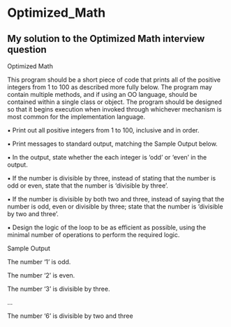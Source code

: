 # Optimized_Math
## My solution to the Optimized Math interview question

Optimized Math

This program should be a short piece of code that prints all of the positive integers from 1 to 100 as described more fully below. The program may contain multiple methods, and if using an OO language, should be contained within a single class or object. The program should be designed so that it begins execution when invoked through whichever mechanism is most common for the implementation language.

:black_small_square: Print out all positive integers from 1 to 100, inclusive and in order.

:black_small_square: Print messages to standard output, matching the Sample Output below.

:black_small_square: In the output, state whether the each integer is ‘odd’ or ‘even’ in the output.

:black_small_square: If the number is divisible by three, instead of stating that the number is odd or even, state that the number is ‘divisible by three’.

:black_small_square: If the number is divisible by both two and three, instead of saying that the number is odd, even or divisible by three; state that the number is ‘divisible by two and three’.

:black_small_square: Design the logic of the loop to be as efficient as possible, using the minimal number of operations to perform the required logic.

Sample Output

The number ‘1’ is odd.

The number ‘2’ is even.

The number ‘3’ is divisible by three.

…

The number ‘6’ is divisible by two and three
